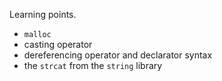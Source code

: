 Learning points.

- `malloc`
- casting operator
- dereferencing operator and declarator syntax
- the `strcat` from the `string` library




